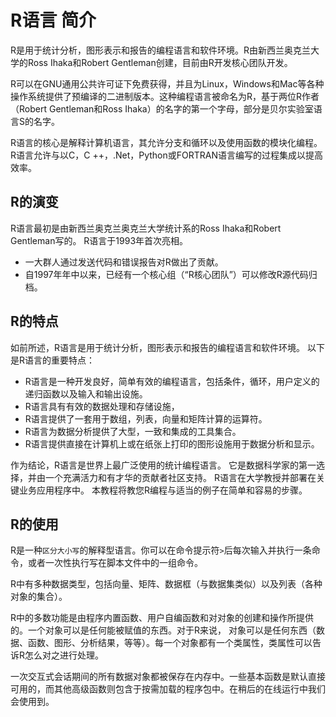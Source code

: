 # R语言 简介

R是用于统计分析，图形表示和报告的编程语言和软件环境。R由新西兰奥克兰大学的Ross Ihaka和Robert Gentleman创建，目前由R开发核心团队开发。

R可以在GNU通用公共许可证下免费获得，并且为Linux，Windows和Mac等各种操作系统提供了预编译的二进制版本。这种编程语言被命名为R，基于两位R作者（Robert Gentleman和Ross Ihaka）的名字的第一个字母，部分是贝尔实验室语言S的名字。

R语言的核心是解释计算机语言，其允许分支和循环以及使用函数的模块化编程。 R语言允许与以C，C ++，.Net，Python或FORTRAN语言编写的过程集成以提高效率。

## R的演变

R语言最初是由新西兰奥克兰奥克兰大学统计系的Ross Ihaka和Robert Gentleman写的。 R语言于1993年首次亮相。

- 一大群人通过发送代码和错误报告对R做出了贡献。
- 自1997年年中以来，已经有一个核心组（“R核心团队”）可以修改R源代码归档。

## R的特点

如前所述，R语言是用于统计分析，图形表示和报告的编程语言和软件环境。 以下是R语言的重要特点：

- R语言是一种开发良好，简单有效的编程语言，包括条件，循环，用户定义的递归函数以及输入和输出设施。
- R语言具有有效的数据处理和存储设施，
- R语言提供了一套用于数组，列表，向量和矩阵计算的运算符。
- R语言为数据分析提供了大型，一致和集成的工具集合。
- R语言提供直接在计算机上或在纸张上打印的图形设施用于数据分析和显示。

作为结论，R语言是世界上最广泛使用的统计编程语言。 它是数据科学家的第一选择，并由一个充满活力和有才华的贡献者社区支持。 R语言在大学教授并部署在关键业务应用程序中。 本教程将教您R编程与适当的例子在简单和容易的步骤。

## R的使用

R是一种`区分大小写`的解释型语言。你可以在命令提示符`>`后每次输入并执行一条命令，或者一次性执行写在脚本文件中的一组命令。 

R中有多种数据类型，包括向量、矩阵、数据框（与数据集类似）以及列表（各种对象的集合）。

R中的多数功能是由程序内置函数、用户自编函数和对对象的创建和操作所提供的。一个对象可以是任何能被赋值的东西。对于R来说， 对象可以是任何东西（数据、函数、图形、分析结果，等等）。每一个对象都有一个类属性，类属性可以告诉R怎么对之进行处理。

一次交互式会话期间的所有数据对象都被保存在内存中。一些基本函数是默认直接可用的，而其他高级函数则包含于按需加载的程序包中。在稍后的在线运行中我们会使用到。





